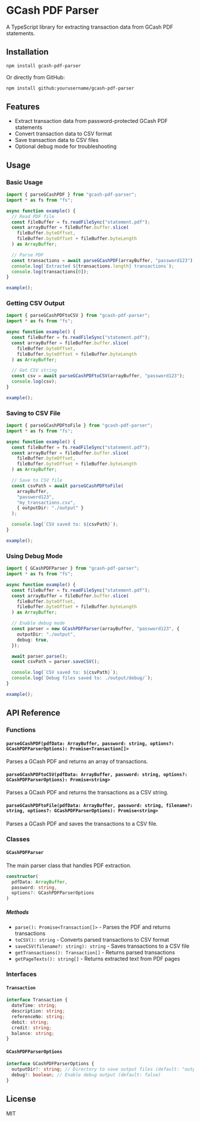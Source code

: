 # GCash PDF Parser

A TypeScript library for extracting transaction data from GCash PDF statements.

## Installation

```bash
npm install gcash-pdf-parser
```

Or directly from GitHub:

```bash
npm install github:yourusername/gcash-pdf-parser
```

## Features

- Extract transaction data from password-protected GCash PDF statements
- Convert transaction data to CSV format
- Save transaction data to CSV files
- Optional debug mode for troubleshooting

## Usage

### Basic Usage

```typescript
import { parseGCashPDF } from "gcash-pdf-parser";
import * as fs from "fs";

async function example() {
  // Read PDF file
  const fileBuffer = fs.readFileSync("statement.pdf");
  const arrayBuffer = fileBuffer.buffer.slice(
    fileBuffer.byteOffset,
    fileBuffer.byteOffset + fileBuffer.byteLength
  ) as ArrayBuffer;

  // Parse PDF
  const transactions = await parseGCashPDF(arrayBuffer, "password123");
  console.log(`Extracted ${transactions.length} transactions`);
  console.log(transactions[0]);
}

example();
```

### Getting CSV Output

```typescript
import { parseGCashPDFtoCSV } from "gcash-pdf-parser";
import * as fs from "fs";

async function example() {
  const fileBuffer = fs.readFileSync("statement.pdf");
  const arrayBuffer = fileBuffer.buffer.slice(
    fileBuffer.byteOffset,
    fileBuffer.byteOffset + fileBuffer.byteLength
  ) as ArrayBuffer;

  // Get CSV string
  const csv = await parseGCashPDFtoCSV(arrayBuffer, "password123");
  console.log(csv);
}

example();
```

### Saving to CSV File

```typescript
import { parseGCashPDFtoFile } from "gcash-pdf-parser";
import * as fs from "fs";

async function example() {
  const fileBuffer = fs.readFileSync("statement.pdf");
  const arrayBuffer = fileBuffer.buffer.slice(
    fileBuffer.byteOffset,
    fileBuffer.byteOffset + fileBuffer.byteLength
  ) as ArrayBuffer;

  // Save to CSV file
  const csvPath = await parseGCashPDFtoFile(
    arrayBuffer,
    "password123",
    "my_transactions.csv",
    { outputDir: "./output" }
  );

  console.log(`CSV saved to: ${csvPath}`);
}

example();
```

### Using Debug Mode

```typescript
import { GCashPDFParser } from "gcash-pdf-parser";
import * as fs from "fs";

async function example() {
  const fileBuffer = fs.readFileSync("statement.pdf");
  const arrayBuffer = fileBuffer.buffer.slice(
    fileBuffer.byteOffset,
    fileBuffer.byteOffset + fileBuffer.byteLength
  ) as ArrayBuffer;

  // Enable debug mode
  const parser = new GCashPDFParser(arrayBuffer, "password123", {
    outputDir: "./output",
    debug: true,
  });

  await parser.parse();
  const csvPath = parser.saveCSV();

  console.log(`CSV saved to: ${csvPath}`);
  console.log(`Debug files saved to: ./output/debug/`);
}

example();
```

## API Reference

### Functions

#### `parseGCashPDF(pdfData: ArrayBuffer, password: string, options?: GCashPDFParserOptions): Promise<Transaction[]>`

Parses a GCash PDF and returns an array of transactions.

#### `parseGCashPDFtoCSV(pdfData: ArrayBuffer, password: string, options?: GCashPDFParserOptions): Promise<string>`

Parses a GCash PDF and returns the transactions as a CSV string.

#### `parseGCashPDFtoFile(pdfData: ArrayBuffer, password: string, filename?: string, options?: GCashPDFParserOptions): Promise<string>`

Parses a GCash PDF and saves the transactions to a CSV file.

### Classes

#### `GCashPDFParser`

The main parser class that handles PDF extraction.

```typescript
constructor(
  pdfData: ArrayBuffer,
  password: string,
  options?: GCashPDFParserOptions
)
```

##### Methods

- `parse(): Promise<Transaction[]>` - Parses the PDF and returns transactions
- `toCSV(): string` - Converts parsed transactions to CSV format
- `saveCSV(filename?: string): string` - Saves transactions to a CSV file
- `getTransactions(): Transaction[]` - Returns parsed transactions
- `getPageTexts(): string[]` - Returns extracted text from PDF pages

### Interfaces

#### `Transaction`

```typescript
interface Transaction {
  dateTime: string;
  description: string;
  referenceNo: string;
  debit: string;
  credit: string;
  balance: string;
}
```

#### `GCashPDFParserOptions`

```typescript
interface GCashPDFParserOptions {
  outputDir?: string; // Directory to save output files (default: "output")
  debug?: boolean; // Enable debug output (default: false)
}
```

## License

MIT
